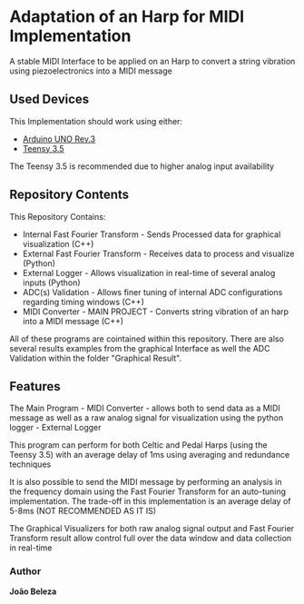 # Adaptation of an Harp for MIDI Implementation

A stable MIDI Interface to be applied on an Harp to convert a string vibration using piezoelectronics into a MIDI message


## Used Devices

This Implementation should work using either:

- [Arduino UNO Rev.3](https://store.arduino.cc/arduino-uno-rev3)
- [Teensy 3.5](https://www.pjrc.com/store/teensy35.html)

The Teensy 3.5 is recommended due to higher analog input availability


## Repository Contents

This Repository Contains:

- Internal Fast Fourier Transform - Sends Processed data for graphical visualization (C++)
- External Fast Fourier Transform - Receives data to process and visualize (Python)
- External Logger - Allows visualization in real-time of several analog inputs (Python)
- ADC(s) Validation - Allows finer tuning of internal ADC configurations regarding timing windows (C++)
- MIDI Converter - MAIN PROJECT - Converts string vibration of an harp into a MIDI message (C++)

All of these programs are cointained within this repository.  There are also several results examples from the graphical Interface as well the ADC Validation within the folder "Graphical Result".

## Features

The Main Program - MIDI Converter - allows both to send data as a MIDI message as well as a raw analog signal for visualization using the python logger - External Logger  

This program can perform for both Celtic and Pedal Harps (using the Teensy 3.5) with an average delay of 1ms using averaging and redundance techniques  

It is also possible to send the MIDI message by performing an analysis in the frequency domain using the Fast Fourier Transform for an auto-tuning implementation. The trade-off in this implementation is an average delay of 5-8ms (NOT RECOMMENDED AS IT IS)  

The Graphical Visualizers for both raw analog signal output and Fast Fourier Transform result allow control full over the data window and data collection in real-time  

### Author
**João Beleza**
